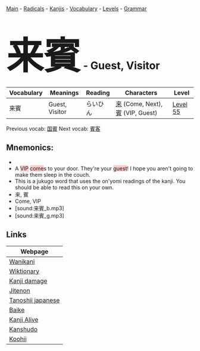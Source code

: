 <style> bigfont {font-size: 100px}</style>
[Main](../README.md) -
[Radicals](../radicals.md) -
[Kanjis](../kanjis.md) -
[Vocabulary](../vocabulary.md) -
[Levels](../levels.md) -
[Grammar](../grammar.md)
# <bigfont> 来賓</bigfont> - Guest, Visitor 

| Vocabulary | Meanings | Reading | Characters | Level |
| --- | --- | --- | --- | --- |
| 来賓 | Guest, Visitor | らいひん |  [来](../kanjis/来.md) (Come, Next), [賓](../kanjis/賓.md) (VIP, Guest) | [Level 55](../levels/wk_level55.md) |

Previous vocab: [国賓](国賓.md) Next vocab: [賓客](賓客.md) 

## Mnemonics:

* 
* A <span style="background-color:#ffcccb"> VIP</span> <span style="background-color:#ffcccb"> come</span>s to your door. They're your <span style="background-color:#ffcccb"> guest</span>! I hope you aren't going to make them sleep in the couch.
* This is a jukugo word that uses the on'yomi readings of the kanji. You should be able to read this on your own.
* 来, 賓
* Come, VIP
* [sound:来賓_b.mp3]
* [sound:来賓_g.mp3]


## Links 

| Webpage |
| --- |
| [Wanikani          ](https://www.wanikani.com/kanji/来賓) |
| [Wiktionary        ](https://en.wiktionary.org/wiki/来賓) |
| [Kanji damage      ](http://www.kanjidamage.com/kanji/search?utf8=✓&q=来賓) |
| [Jitenon           ](https://jitenon.com/kanji/来賓) |
| [Tanoshii japanese ](https://www.tanoshiijapanese.com/dictionary/kanji.cfm?k=来賓) |
| [Baike             ](https://baike.baidu.com/item/来賓) |
| [Kanji Alive       ](https://app.kanjialive.com/来賓) |
| [Kanshudo          ](https://www.kanshudo.com/searchmn?q=来賓) |
| [Koohii            ](https://kanji.koohii.com/study/kanji/来賓) |
